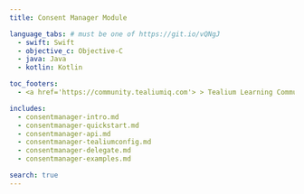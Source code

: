 ```yaml
---
title: Consent Manager Module

language_tabs: # must be one of https://git.io/vQNgJ
  - swift: Swift
  - objective_c: Objective-C
  - java: Java
  - kotlin: Kotlin

toc_footers:
  - <a href='https://community.tealiumiq.com'> > Tealium Learning Community</a>

includes:
  - consentmanager-intro.md
  - consentmanager-quickstart.md
  - consentmanager-api.md
  - consentmanager-tealiumconfig.md
  - consentmanager-delegate.md
  - consentmanager-examples.md

search: true
---
```

